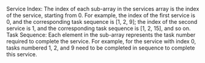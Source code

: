 Service Index: The index of each sub-array in the services array is the index of the service, starting from 0. For example, the index of the first service is 0, and the corresponding task sequence is [1, 2, 9]; 
the index of the second service is 1, and the corresponding task sequence is [1, 2, 15], and so on.
Task Sequence: Each element in the sub-array represents the task number required to complete the service. 
For example, for the service with index 0, tasks numbered 1, 2, and 9 need to be completed in sequence to complete this service.